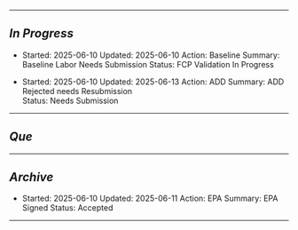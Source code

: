-----------------------
## *In Progress*

- Started: 2025-06-10
  Updated: 2025-06-10
  Action: Baseline
  Summary: Baseline Labor Needs Submission 
  Status: FCP Validation In Progress


- Started: 2025-06-10
  Updated: 2025-06-13
  Action: ADD
  Summary: ADD Rejected needs Resubmission  
  Status: Needs Submission

-------------------

## *Que*

-----------------------------------
## *Archive*

- Started: 2025-06-10
  Updated: 2025-06-11
  Action: EPA
  Summary: EPA Signed
  Status: Accepted 
--------------------
